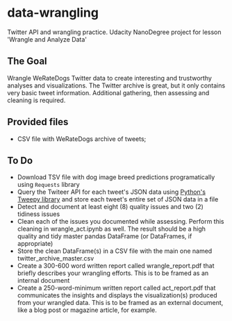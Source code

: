 # data-wrangling
Twitter API and wrangling practice. Udacity NanoDegree project for lesson 'Wrangle and Analyze Data'

## The Goal
Wrangle WeRateDogs Twitter data to create interesting and trustworthy analyses and visualizations. The Twitter archive is great, but it only contains very basic tweet information. Additional gathering, then assessing and cleaning is required.

## Provided files
- CSV file with WeRateDogs archive of tweets;

## To Do
- Download TSV file with dog image breed predictions programatically using `Requests` library
- Query the Twiteer API for each tweet's JSON data using [Python's Tweepy library](http://www.tweepy.org/) and store each tweet's entire set of JSON data in a file
- Detect and document at least eight (8) quality issues and two (2) tidiness issues
- Clean each of the issues you documented while assessing. Perform this cleaning in wrangle_act.ipynb as well. The result should be a high quality and tidy master pandas DataFrame (or DataFrames, if appropriate)
- Store the clean DataFrame(s) in a CSV file with the main one named twitter_archive_master.csv
- Create a 300-600 word written report called wrangle_report.pdf that briefly describes your wrangling efforts. This is to be framed as an internal document
- Create a 250-word-minimum written report called act_report.pdf that communicates the insights and displays the visualization(s) produced from your wrangled data. This is to be framed as an external document, like a blog post or magazine article, for example.
